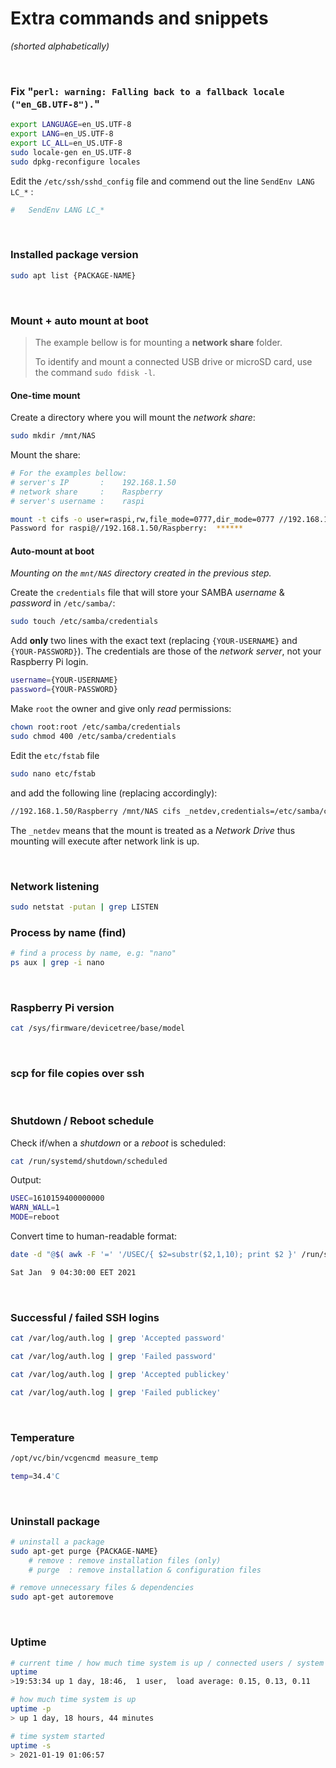 # Extra commands and snippets
*(shorted alphabetically)*

<br>

### Fix "`perl: warning: Falling back to a fallback locale ("en_GB.UTF-8").`"
``` bash
export LANGUAGE=en_US.UTF-8
export LANG=en_US.UTF-8
export LC_ALL=en_US.UTF-8
sudo locale-gen en_US.UTF-8
sudo dpkg-reconfigure locales
```

Edit the `/etc/ssh/sshd_config` file and commend out the line `SendEnv LANG LC_*` :
``` bash
#   SendEnv LANG LC_*
```

<br>

### Installed package version
``` bash
sudo apt list {PACKAGE-NAME}
```

<br>

### Mount + auto mount at boot

> The example bellow is for mounting a **network share** folder.
>
> To identify and mount a connected USB drive or microSD card, use the command `sudo fdisk -l`.

#### One-time mount
Create a directory where you will mount the *network share*:
``` bash
sudo mkdir /mnt/NAS
```

Mount the share:
``` bash
# For the examples bellow:
# server's IP       :    192.168.1.50
# network share     :    Raspberry
# server's username :    raspi

mount -t cifs -o user=raspi,rw,file_mode=0777,dir_mode=0777 //192.168.1.50/Raspberry /mnt/NAS
Password for raspi@//192.168.1.50/Raspberry:  ******
```

#### Auto-mount at boot
*Mounting on the `mnt/NAS` directory created in the previous step.*

Create the `credentials` file that will store your SAMBA *username* & *password* in `/etc/samba/`:
``` bash
sudo touch /etc/samba/credentials
```

Add **only** two lines with the exact text (replacing `{YOUR-USERNAME}` and `{YOUR-PASSWORD}`). The credentials are those of the *network server*, not your Raspberry Pi login.
``` bash
username={YOUR-USERNAME}
password={YOUR-PASSWORD}
```

Make `root` the owner and give only *read* permissions:
``` bash
chown root:root /etc/samba/credentials
sudo chmod 400 /etc/samba/credentials
```

Edit the `etc/fstab` file
``` bash
sudo nano etc/fstab
```

and add the following line (replacing accordingly):
``` bash
//192.168.1.50/Raspberry /mnt/NAS cifs _netdev,credentials=/etc/samba/credentials,rw,file_mode=0777,dir_mode=0777,comment=systemd.automount,x-systemd.mount-timeout=30  0  0
```

The `_netdev` means that the mount is treated as a *Network Drive* thus mounting will execute after network link is up.

<br>

### Network listening
``` bash
sudo netstat -putan | grep LISTEN
```

### Process by name (find)
``` bash
# find a process by name, e.g: "nano"
ps aux | grep -i nano
```

<br>

### Raspberry Pi version
``` bash
cat /sys/firmware/devicetree/base/model
```

<br>

### scp for file copies over ssh

<br>

### Shutdown / Reboot schedule
Check if/when a *shutdown* or a *reboot* is scheduled:
``` bash
cat /run/systemd/shutdown/scheduled
```
Output:
``` bash
USEC=1610159400000000
WARN_WALL=1
MODE=reboot
```
Convert time to human-readable format:
``` bash
date -d "@$( awk -F '=' '/USEC/{ $2=substr($2,1,10); print $2 }' /run/systemd/shutdown/scheduled )"

Sat Jan  9 04:30:00 EET 2021
```

<br>

### Successful / failed SSH logins
``` bash
cat /var/log/auth.log | grep 'Accepted password'

cat /var/log/auth.log | grep 'Failed password'

cat /var/log/auth.log | grep 'Accepted publickey'

cat /var/log/auth.log | grep 'Failed publickey'
```

<br>

### Temperature
``` bash
/opt/vc/bin/vcgencmd measure_temp

temp=34.4'C
```

<br>

### Uninstall package
``` bash
# uninstall a package
sudo apt-get purge {PACKAGE-NAME}
    # remove : remove installation files (only)
    # purge  : remove installation & configuration files

# remove unnecessary files & dependencies
sudo apt-get autoremove
```

<br>

### Uptime
``` bash
# current time / how much time system is up / connected users / system load
uptime
>19:53:34 up 1 day, 18:46,  1 user,  load average: 0.15, 0.13, 0.11

# how much time system is up
uptime -p
> up 1 day, 18 hours, 44 minutes

# time system started
uptime -s
> 2021-01-19 01:06:57
```

<br>

<!--
#### Automatic SD card backup
[https://www.raspberrypi.org/forums/viewtopic.php?p=136912#p173999](https://www.raspberrypi.org/forums/viewtopic.php?p=136912#p173999)

<br>

#### Automatic reboot with *watchdog timmer*
[https://pi.gadgetoid.com/article/who-watches-the-watcher](https://pi.gadgetoid.com/article/who-watches-the-watcher)

<br>
-->
